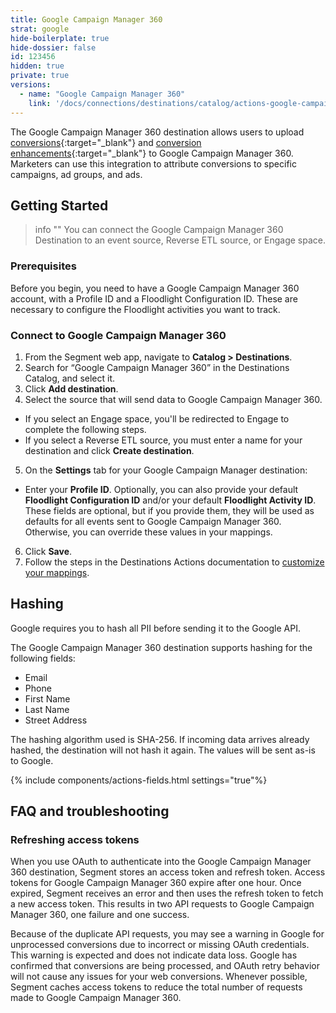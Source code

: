 ```yaml
---
title: Google Campaign Manager 360
strat: google
hide-boilerplate: true
hide-dossier: false
id: 123456
hidden: true
private: true
versions:
  - name: "Google Campaign Manager 360"
    link: '/docs/connections/destinations/catalog/actions-google-campaign-manager-360/'
---
```


The Google Campaign Manager 360 destination allows users to upload [conversions](https://developers.google.com/doubleclick-advertisers/guides/conversions_upload){:target="_blank"} and [conversion enhancements](https://developers.google.com/doubleclick-advertisers/guides/conversions_ec){:target="_blank"} to Google Campaign Manager 360. Marketers can use this integration to attribute conversions to specific campaigns, ad groups, and ads.

## Getting Started

> info ""
> You can connect the Google Campaign Manager 360 Destination to an event source, Reverse ETL source, or Engage space. 

### Prerequisites

Before you begin, you need to have a Google Campaign Manager 360 account, with a Profile ID and a Floodlight Configuration ID. These are necessary to configure the Floodlight activities you want to track.

### Connect to Google Campaign Manager 360

1. From the Segment web app, navigate to **Catalog > Destinations**.
2. Search for “Google Campaign Manager 360” in the Destinations Catalog, and select it.
3. Click **Add destination**.
4. Select the source that will send data to Google Campaign Manager 360. 
  * If you select an Engage space, you'll be redirected to Engage to complete the following steps.
  * If you select a Reverse ETL source, you must enter a name for your destination and click **Create destination**.
5. On the **Settings** tab for your Google Campaign Manager destination:
  * Enter your **Profile ID**. Optionally, you can also provide your default **Floodlight Configuration ID** and/or your default **Floodlight Activity ID**. These fields are optional, but if you provide them, they will be used as defaults for all events sent to Google Campaign Manager 360. Otherwise, you can override these values in your mappings.
6. Click **Save**.
7. Follow the steps in the Destinations Actions documentation to [customize your mappings](/docs/connections/destinations/actions/#customize-mappings).

## Hashing

Google requires you to hash all PII before sending it to the Google API.

The Google Campaign Manager 360 destination supports hashing for the following fields:

* Email
* Phone
* First Name
* Last Name
* Street Address

The hashing algorithm used is SHA-256. If incoming data arrives already hashed, the destination will not hash it again. The values will be sent as-is to Google.

{% include components/actions-fields.html settings="true"%}

## FAQ and troubleshooting

### Refreshing access tokens

When you use OAuth to authenticate into the Google Campaign Manager 360 destination, Segment stores an access token and refresh token. Access tokens for Google Campaign Manager 360 expire after one hour. Once expired, Segment receives an error and then uses the refresh token to fetch a new access token. This results in two API requests to Google Campaign Manager 360, one failure and one success.

Because of the duplicate API requests, you may see a warning in Google for unprocessed conversions due to incorrect or missing OAuth credentials. This warning is expected and does not indicate data loss. Google has confirmed that conversions are being processed, and OAuth retry behavior will not cause any issues for your web conversions. Whenever possible, Segment caches access tokens to reduce the total number of requests made to Google Campaign Manager 360.